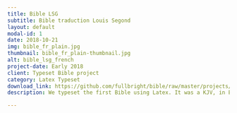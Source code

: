 ```yaml
---
title: Bible LSG
subtitle: Bible traduction Louis Segond
layout: default
modal-id: 1
date: 2018-10-21
img: bible_fr_plain.jpg
thumbnail: bible_fr_plain-thumbnail.jpg
alt: bible_lsg_french
project-date: Early 2018
client: Typeset Bible project
category: Latex Typeset
download_link: https://github.com/fullbright/bible/raw/master/projects/bible/bible.pdf
description: We typeset the first Bible using Latex. It was a KJV, in English. But shortly, we needed to have a Bible in French, so we looked and found a LSG Bible in French.

---
```

